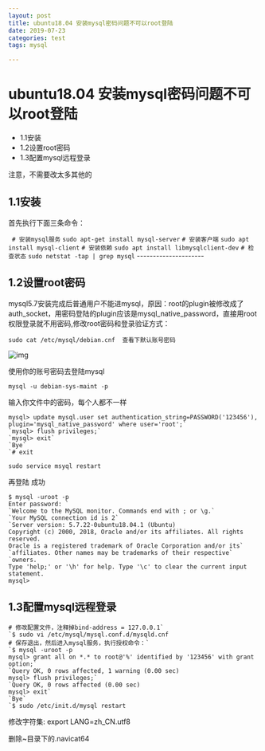 ```yaml
---
layout: post
title: ubuntu18.04 安装mysql密码问题不可以root登陆
date: 2019-07-23
categories: test
tags: mysql

---
```


# ubuntu18.04 安装mysql密码问题不可以root登陆

- 1.1安装
- 1.2设置root密码
- 1.3配置mysql远程登录

注意，不需要改太多其他的

 



## 1.1安装

首先执行下面三条命令：

` # 安装mysql服务`
`sudo apt-get install mysql-server`
`# 安装客户端`
`sudo apt install mysql-client`
`# 安装依赖`
`sudo apt install libmysqlclient-dev`
`# 检查状态`
`sudo netstat -tap | grep mysql`
\--------------------- 





 



## 1.2设置root密码

mysql5.7安装完成后普通用户不能进mysql，原因：root的plugin被修改成了auth_socket，用密码登陆的plugin应该是mysql_native_password，直接用root权限登录就不用密码,修改root密码和登录验证方式：



```
sudo cat /etc/mysql/debian.cnf  查看下默认账号密码
```

![img](https://leanote.com/api/file/getImage?fileId=5bde553cab64414bb4003b3a)



使用你的账号密码去登陆mysql

```
mysql -u debian-sys-maint -p
```

输入你文件中的密码，每个人都不一样







```
mysql> update mysql.user set authentication_string=PASSWORD('123456'), plugin='mysql_native_password' where user='root';`
`mysql> flush privileges;`
`mysql> exit`
`Bye`
`# exit
```





```
sudo service msyql restart
```



再登陆 成功

```
$ mysql -uroot -p
Enter password: `
`Welcome to the MySQL monitor. Commands end with ; or \g.`
`Your MySQL connection id is 2`
`Server version: 5.7.22-0ubuntu18.04.1 (Ubuntu)
Copyright (c) 2000, 2018, Oracle and/or its affiliates. All rights reserved.
Oracle is a registered trademark of Oracle Corporation and/or its`
`affiliates. Other names may be trademarks of their respective`
`owners.
Type 'help;' or '\h' for help. Type '\c' to clear the current input statement.
mysql>
```









## 1.3配置mysql远程登录



```
# 修改配置文件，注释掉bind-address = 127.0.0.1`
`$ sudo vi /etc/mysql/mysql.conf.d/mysqld.cnf
# 保存退出，然后进入mysql服务，执行授权命令：`
`$ mysql -uroot -p
mysql> grant all on *.* to root@'%' identified by '123456' with grant option;`
`Query OK, 0 rows affected, 1 warning (0.00 sec)
mysql> flush privileges;`
`Query OK, 0 rows affected (0.00 sec)
mysql> exit`
`Bye`
`$ sudo /etc/init.d/mysql restart
```

修改字符集: export LANG=zh_CN.utf8  

删除~目录下的.navicat64